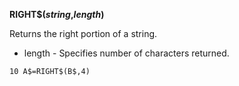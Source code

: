 **RIGHT$(*string*,*length*)**

Returns the right portion of a string.

- length - Specifies number of characters returned.

```ecb2
10 A$=RIGHT$(B$,4)
```
